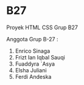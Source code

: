 # B27
Proyek HTML CSS Grup B27

Anggota Grup B-27 :
1. Enrico Sinaga
2. Frizt Ian Iqbal Sauqi
3. Fuaddyra `Asya
4. Elsha Juliani
5. Ferdi Andeska
